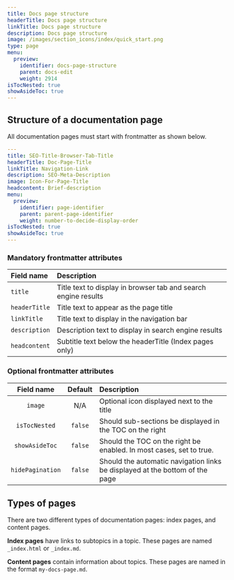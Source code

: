 ```yaml
---
title: Docs page structure
headerTitle: Docs page structure
linkTitle: Docs page structure
description: Docs page structure
image: /images/section_icons/index/quick_start.png
type: page
menu:
  preview:
    identifier: docs-page-structure
    parent: docs-edit
    weight: 2914
isTocNested: true
showAsideToc: true
---
```


## Structure of a documentation page

All documentation pages must start with frontmatter as shown below.

```yaml
---
title: SEO-Title-Browser-Tab-Title
headerTitle: Doc-Page-Title
linkTitle: Navigation-Link
description: SEO-Meta-Description
image: Icon-For-Page-Title
headcontent: Brief-description
menu:
  preview:
    identifier: page-identifier
    parent: parent-page-identifier
    weight: number-to-decide-display-order
isTocNested: true
showAsideToc: true
---
```

### Mandatory frontmatter attributes

| Field name | Description |
| :--------- | :---------- |
| `title` | Title text to display in browser tab and search engine results |
| `headerTitle` | Title text to appear as the page title |
| `linkTitle` | Title text to display in the navigation bar |
| `description` | Description text to display in search engine results |
| `headcontent` | Subtitle text below the headerTitle (Index pages only) |

### Optional frontmatter attributes

| Field name | Default | Description |
| :--------: | :-----: | :---------- |
| `image` | N/A | Optional icon displayed next to the title |
| `isTocNested` | `false` | Should sub-sections be displayed in the TOC on the right |
| `showAsideToc` | `false` | Should the TOC on the right be enabled. In most cases, set to true. |
| `hidePagination`| `false` | Should the automatic navigation links be displayed at the bottom of the page |

## Types of pages

There are two different types of documentation pages: index pages, and content pages.

**Index pages** have links to subtopics in a topic. These pages are named `_index.html` or `_index.md`.

**Content pages** contain information about topics. These pages are named in the format `my-docs-page.md`.
